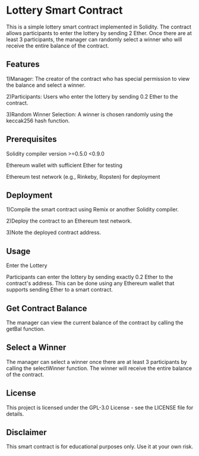 # Lottery Smart Contract

This is a simple lottery smart contract implemented in Solidity. The contract allows participants to enter the lottery by sending 2 Ether. Once there are at least 3 participants, the manager can randomly select a winner who will receive the entire balance of the contract.


## Features

 1)Manager: The creator of the contract who has special permission to view the balance and select a winner.

 2)Participants: Users who enter the lottery by sending 0.2 Ether to the contract.

 3)Random Winner Selection: A winner is chosen randomly using the keccak256 hash function.


## Prerequisites

Solidity compiler version >=0.5.0 <0.9.0

Ethereum wallet with sufficient Ether for testing

Ethereum test network (e.g., Rinkeby, Ropsten) for deployment


## Deployment

1)Compile the smart contract using Remix or another Solidity compiler.

2)Deploy the contract to an Ethereum test network.

3)Note the deployed contract address.


## Usage

Enter the Lottery

Participants can enter the lottery by sending exactly 0.2 Ether to the contract's address. This can be done using any Ethereum wallet that supports sending Ether to a smart contract.


## Get Contract Balance

The manager can view the current balance of the contract by calling the getBal function.


## Select a Winner

The manager can select a winner once there are at least 3 participants by calling the selectWinner function. The winner will receive the entire balance of the contract.


## License

This project is licensed under the GPL-3.0 License - see the LICENSE file for details.


## Disclaimer

This smart contract is for educational purposes only. Use it at your own risk.
